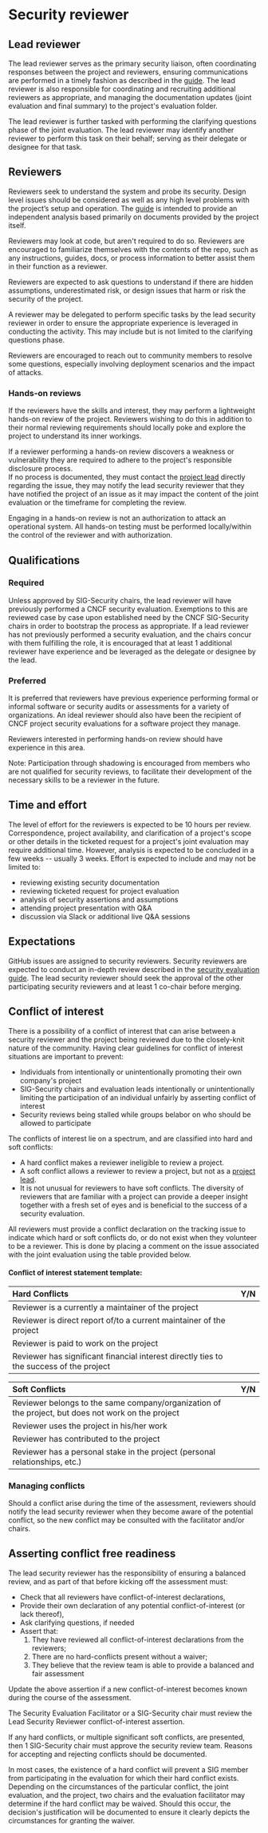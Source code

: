 # Security reviewer

## Lead reviewer

The lead reviewer serves as the primary security liaison,
often coordinating responses between the project and reviewers, ensuring
communications are performed in a timely fashion as described in the
[guide](./).  The lead reviewer is also responsible for coordinating
and recruiting additional reviewers as appropriate, and managing the
documentation updates (joint evaluation and
final summary) to the project's evaluation folder.

The lead reviewer is further tasked with performing the clarifying
questions phase of the joint evaluation.  The lead reviewer may identify
another reviewer to perform this task  on their behalf; serving as their
delegate or designee for that task.

## Reviewers

Reviewers seek to understand the system and probe its security.
Design level issues should be considered as well as any high
level problems with the project’s setup and operation. The [guide](./)
is intended to provide an independent analysis based primarily on documents
provided by the project itself.

Reviewers may look at code, but aren't required to do so. Reviewers are
encouraged to familiarize themselves with the contents of the repo, such as
 any instructions, guides, docs, or process information to better assist
 them in their function as a reviewer.

Reviewers are expected to ask questions to understand if there are hidden
assumptions, underestimated risk, or design issues that harm or risk
the security of the project.

A reviewer may be delegated to perform specific tasks by the lead security
reviewer in order to ensure the appropriate experience is leveraged in conducting
the activity.  This may include but is not limited to the clarifying 
questions phase.

Reviewers are encouraged to reach out to community members to resolve
some questions, especially involving deployment scenarios and the impact
of attacks.

### Hands-on reviews

If the reviewers have the skills and interest, they may perform a 
lightweight hands-on review of the project. Reviewers wishing to do this in 
addition to their normal reviewing requirements should locally poke and explore
the project to understand its inner workings.  

If a reviewer performing a hands-on review discovers a weakness or vulnerability
they are required to adhere to the project's responsible disclosure process.  
If no process is documented, they must contact the [project lead](project-lead.md) directly
regarding the issue, they may notify the lead security reviewer that they have
notified the project of an issue as it may impact the content of the joint 
evaluation or the timeframe for completing the review.

Engaging in a hands-on review is not an authorization to attack an operational 
system.  All hands-on testing must be performed locally/within the control 
of the reviewer and with authorization.

## Qualifications

### Required 

Unless approved by SIG-Security chairs, the lead reviewer will have previously 
performed a CNCF security evaluation.  Exemptions to this are reviewed case by 
case upon established need by the CNCF SIG-Security chairs in order to bootstrap 
the process as appropriate.  If a lead reviewer has not previously performed a 
security evaluation, and the chairs concur with them fulfilling the role, it is 
encouraged that at least 1 additional reviewer have experience and be leveraged
as the delegate or designee by the lead.

### Preferred

It is preferred that reviewers have previous experience performing formal or informal
software or security audits or assessments for a variety of organizations.  An
ideal reviewer should also have been the recipient of CNCF project security
evaluations for a software project they manage.

Reviewers interested in performing hands-on review should have experience in this
area.  

Note: Participation through shadowing is encouraged from members who are not
qualified for security reviews, to facilitate their development of the necessary
skills to be a reviewer in the future.

## Time and effort

The level of effort for the reviewers is expected to be 10 hours per review.
Correspondence, project availability, and clarification of a project's scope
or other details in the ticketed request for a project's joint evaluation may
require additional time. However, analysis is expected to be concluded in a
few weeks -- usually 3 weeks.  Effort is expected to include and may not be
limited to:
* reviewing existing security documentation
* reviewing ticketed request for project evaluation
* analysis of security assertions and assumptions
* attending project presentation with Q&A
* discussion via Slack or additional live Q&A sessions

## Expectations

GitHub issues are assigned to security reviewers. Security reviewers are
expected to conduct an in-depth review described in the [security evaluation guide](./).
 The lead security reviewer should seek the approval of the other
participating security reviewers and at least 1 co-chair before merging.

## Conflict of interest

There is a possibility of a conflict of interest that can arise between a
security reviewer and the project being reviewed due to the closely-knit nature
of the community. Having clear guidelines for conflict of interest situations
are important to prevent:
- Individuals from intentionally or unintentionally promoting their own
company's project
- SIG-Security chairs and evaluation leads intentionally or
unintentionally limiting the participation of an individual unfairly by
asserting conflict of interest
- Security reviews being stalled while groups belabor on who should be allowed
to participate

The conflicts of interest lie on a spectrum, and are classified into hard and 
soft conflicts:
* A hard conflict makes a reviewer ineligible to review a project.
* A soft conflict allows a reviewer to review a project, but not as a
[project lead](./project-lead.md).
* It is not unusual for reviewers to have soft conflicts. The diversity of
reviewers that are familiar with a project can provide a deeper insight
together with a fresh set of eyes and is beneficial to the success of a security
evaluation.

All reviewers must provide a conflict declaration on the tracking issue to 
indicate which hard or soft conflicts do, or do not exist when they volunteer
to be a reviewer.  This is done by placing a comment on the issue associated 
with the joint evaluation using the table provided below.

#### Conflict of interest statement template:
| Hard Conflicts | Y/N |
| :------------- | :-: |
| Reviewer is a currently a maintainer of the project |  |
| Reviewer is direct report of/to a current maintainer of the project |  |
| Reviewer is paid to work on the project |  |
| Reviewer has significant financial interest directly ties to the success of the project |  |


| Soft Conflicts | Y/N |
| :------------- | :-: |
| Reviewer belongs to the same company/organization of the project, but does not work on the project |  |
| Reviewer uses the project in his/her work |  |
| Reviewer has contributed to the project |  |
| Reviewer has a personal stake in the project (personal relationships, etc.) |  |

### Managing conflicts

Should a conflict arise during the time of the assessment, reviewers should notify
 the lead security reviewer when they become aware of the potential conflict, 
so the new conflict may be consulted with the facilitator and/or chairs.

## Asserting conflict free readiness

The lead security reviewer has the responsibility of ensuring a balanced review,
and as part of that before kicking off the assessment must:
* Check that all reviewers have conflict-of-interest declarations,
* Provide their own declaration of any potential conflict-of-interest
(or lack thereof),
* Ask clarifying questions, if needed
* Assert that:
  1. They have reviewed all conflict-of-interest declarations from the reviewers;
  2. There are no hard-conflicts present without a waiver;
  3. They believe that the review team is able to provide a balanced and fair
  assessment

Update the above assertion if a new conflict-of-interest becomes known during
the course of the assessment.

The Security Evaluation Facilitator or a SIG-Security chair must review the 
Lead Security Reviewer conflict-of-interest assertion.

If any hard conflicts, or multiple significant soft conflicts, are presented,
then 1 SIG-Security chair must approve the security review team. Reasons for
 accepting and rejecting conflicts should be documented.

In most cases, the existence of a hard conflict will prevent a SIG member from 
participating in the evaluation for which their hard conflict exists. Depending
 on the circumstances of the particular conflict, the joint evaluation, and the project,
 two chairs and the evaluation facilitator may determine if the hard conflict 
may be waived.  Should this occur, the decision's justification will be documented
 to ensure it clearly depicts the circumstances for granting the waiver.

